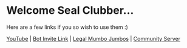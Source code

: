 # Welcome Seal Clubber...
Here are a few links if you so wish to use them :)



[YouTube](https://youtube.com/DRAGEno01) | [Bot Invite Link](https://discord.com/api/oauth2/authorize?client_id=1201133904594219098&permissions=8&scope=bot+applications.commands) | [Legal Mumbo Jumbos](https://github.com/DRAGEno01/Spinning-Seal/tree/main/Documents) | [Community Server](https://discord.gg/YMPdsgjTZv)
